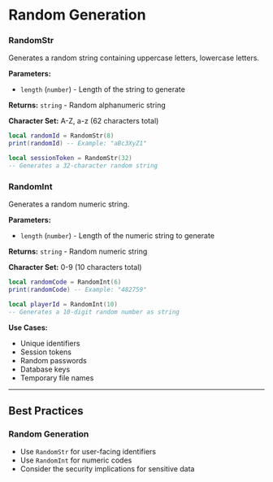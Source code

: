 # Random Generation

### RandomStr

Generates a random string containing uppercase letters, lowercase letters.

**Parameters:**

* `length` (`number`) - Length of the string to generate

**Returns:** `string` - Random alphanumeric string

**Character Set:** A-Z, a-z (62 characters total)

```lua
local randomId = RandomStr(8)
print(randomId) -- Example: "aBc3XyZ1"

local sessionToken = RandomStr(32)
-- Generates a 32-character random string
```

### RandomInt

Generates a random numeric string.

**Parameters:**

* `length` (`number`) - Length of the numeric string to generate

**Returns:** `string` - Random numeric string

**Character Set:** 0-9 (10 characters total)

```lua
local randomCode = RandomInt(6)
print(randomCode) -- Example: "482759"

local playerId = RandomInt(10)
-- Generates a 10-digit random number as string
```

**Use Cases:**

* Unique identifiers
* Session tokens
* Random passwords
* Database keys
* Temporary file names

***

## Best Practices

### Random Generation

* Use `RandomStr` for user-facing identifiers
* Use `RandomInt` for numeric codes
* Consider the security implications for sensitive data
